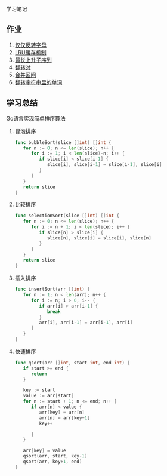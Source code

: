 学习笔记

## 作业
1. [仅仅反转字母](https://leetcode-cn.com/problems/reverse-only-letters/)
2. [LRU缓存机制](https://leetcode-cn.com/problems/lru-cache/#/)
3. [最长上升子序列](https://leetcode-cn.com/problems/longest-increasing-subsequence/)
4. [翻转对](https://leetcode-cn.com/problems/reverse-pairs/)
5. [合并区间](https://leetcode-cn.com/problems/merge-intervals/)
6. [翻转字符串里的单词](https://leetcode-cn.com/problems/reverse-words-in-a-string/)

## 学习总结
Go语言实现简单排序算法
1. 冒泡排序
	```Go
	func bubbleSort(slice []int) []int {
       for n := 0; n <= len(slice); n++ {
          for i := 1; i < len(slice)-n; i++ {
             if slice[i] < slice[i-1] {
                slice[i], slice[i-1] = slice[i-1], slice[i]
             }
          }
       }
       return slice
    }
	```

2. 比较排序
	```Go
	func selectionSort(slice []int) []int {
       for n := 0; n <= len(slice); n++ {
          for i := n + 1; i < len(slice); i++ {
             if slice[n] > slice[i] {
                slice[n], slice[i] = slice[i], slice[n]
             }
          }
       }
       return slice
    }
	```

3. 插入排序
	```Go
	func insertSort(arr []int) {
       for n := 1; n < len(arr); n++ {
          for i := n; i > 0; i-- {
             if arr[i] > arr[i-1] {
                break
             }
             arr[i], arr[i-1] = arr[i-1], arr[i]
          }
       }
    }
	```

4. 快速排序
	```Go
	func qsort(arr []int, start int, end int) {
       if start >= end {
          return
       }

       key := start
       value := arr[start] 
       for n := start + 1; n <= end; n++ {
          if arr[n] < value {
             arr[key] = arr[n]   
             arr[n] = arr[key+1] 
             key++ 

          }
       }

       arr[key] = value
       qsort(arr, start, key-1)
       qsort(arr, key+1, end) 
   }
	```

